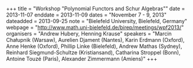 +++
title = "Workshop "Polynomial Functors and Schur Algebras""
date = 2013-11-07
enddate = 2013-11-09
dates = "November 7 - 9, 2013"
dateadded = 2013-09-25
note = "Bielefeld University, Bielefeld, Germany"
webpage = "http://www.math.uni-bielefeld.de/birep/meetings/wpf2013/"
organisers = "Andrew Hubery, Henning Krause"
speakers = "Marcin Cha&#322;upnik (Warsaw), Aurelien Djament (Nantes), Karin Erdmann (Oxford), Anne Henke (Oxford), Phillip Linke (Bielefeld), Andrew Mathas (Sydney), Reinhard Siegmund-Schultze (Kristiansand), Catharina Stroppel (Bonn), Antoine Touzé (Paris), Alexander Zimmermann (Amiens)"
+++
